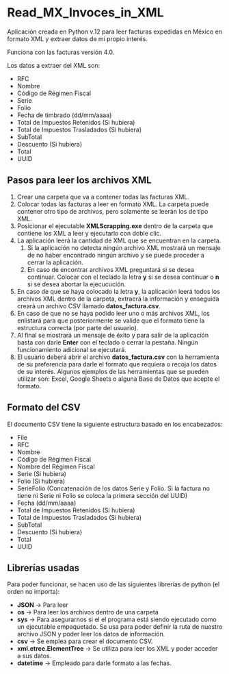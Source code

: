 # Read_MX_Invoces_in_XML

Aplicación creada en Python v.12 para leer facturas expedidas en México en formato XML y extraer datos de mi propio interés.

Funciona con las facturas versión 4.0.

Los datos a extraer del XML son:
 - RFC
 - Nombre
 - Código de Régimen Fiscal
 - Serie
 - Folio
 - Fecha de timbrado (dd/mm/aaaa)
 - Total de Impuestos Retenidos (Si hubiera)
 - Total de Impuestos Trasladados (Si hubiera)
 - SubTotal
 - Descuento (Si hubiera)
 - Total
 - UUID

## Pasos para leer los archivos XML
  1. Crear una carpeta que va a contener todas las facturas XML.
  2. Colocar todas las facturas a leer en formato XML. La carpeta puede contener otro tipo de archivos, pero solamente se leerán los de tipo XML.
  3. Posicionar el ejecutable **XMLScrapping.exe** dentro de la carpeta que contiene los XML a leer y ejecutarlo con doble clic.
  4. La aplicación leerá la cantidad de XML que se encuentran en la carpeta. 
     1. Si la aplicación no detecta ningún archivo XML mostrará un mensaje de no haber encontrado ningún archivo y se puede proceder a cerrar la aplicación.
     2. En caso de encontrar archivos XML preguntará si se desea continuar. Colocar con el teclado la letra **y** si se desea continuar o **n** si se desea abortar la ejecucución.
  5. En caso de que se haya colocado la letra **y**, la aplicación leerá todos los archivos XML dentro de la carpeta, extraerá la información y enseguida creará un archivo CSV llamado **datos_factura.csv**.
  6. En caso de que no se haya podido leer uno o más archivos XML, los enlistará para que posteriormente se valide que el formato tiene la estructura correcta (por parte del usuario).
  7. Al final se mostrará un mensaje de éxito y para salir de la aplicación basta con darle **Enter** con el teclado o cerrar la pestaña. Ningún funcionamiento adicional se ejecutará.
  8. El usuario deberá abrir el archivo **datos_factura.csv** con la herramienta de su preferencia para darle el formato que requiera o recoja los datos de su interés. Algunos ejemplos de las herramientas que se pueden utilizar son: Excel, Google Sheets o alguna Base de Datos que acepte el formato.

## Formato del CSV
El documento CSV tiene la siguiente estructura basado en los encabezados:
 - File
 - RFC
 - Nombre
 - Código de Régimen Fiscal
 - Nombre del Régimen Fiscal
 - Serie (Si hubiera)
 - Folio (Si hubiera)
 - SerieFolio (Concatenación de los datos Serie y Folio. Si la factura no tiene ni Serie ni Folio se coloca la primera sección del UUID)
 - Fecha (dd/mm/aaaa)
 - Total de Impuestos Retenidos (Si hubiera)
 - Total de Impuestos Trasladados (Si hubiera)
 - SubTotal
 - Descuento (Si hubiera)
 - Total
 - UUID

## Librerías usadas
Para poder funcionar, se hacen uso de las siguientes librerías de python (el orden no importa):
- __JSON__ → Para leer
- __os__ → Para leer los archivos dentro de una carpeta
- __sys__ → Para asegurarnos si el el programa está siendo ejecutado como un ejecutable empaquetado. Se usa para poder definir la ruta de nuestro archivo JSON y poder leer los datos de información.
- __csv__ → Se emplea para crear el documento CSV.
- __xml.etree.ElementTree__ → Se utiliza para leer los XML y poder acceder a sus datos.
- __datetime__ → Empleado para darle formato a las fechas.